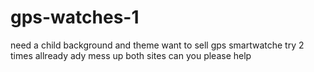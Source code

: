 # gps-watches-1
need a child background and theme want to sell gps smartwatche try 2 times allready ady mess up both sites can you please help
